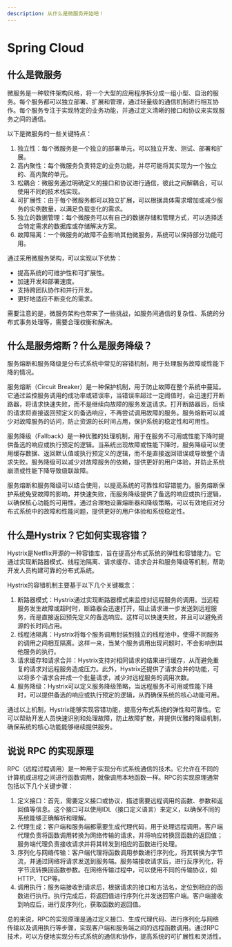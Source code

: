 ```yaml
---
description: 从什么是微服务开始吧！
---
```


# Spring Cloud

## 什么是微服务

微服务是一种软件架构风格，将一个大型的应用程序拆分成一组小型、自治的服务。每个服务都可以独立部署、扩展和管理，通过轻量级的通信机制进行相互协作。每个服务专注于实现特定的业务功能，并通过定义清晰的接口和协议来实现服务之间的通信。

以下是微服务的一些关键特点：

1. 独立性：每个微服务是一个独立的部署单元，可以独立开发、测试、部署和扩展。
2. 高内聚性：每个微服务负责特定的业务功能，并尽可能将其实现为一个独立的、高内聚的单元。
3. 松耦合：微服务通过明确定义的接口和协议进行通信，彼此之间解耦合，可以使用不同的技术栈实现。
4. 可扩展性：由于每个微服务都可以独立扩展，可以根据具体需求增加或减少服务的实例数量，以满足负载变化的需求。
5. 独立的数据管理：每个微服务可以有自己的数据存储和管理方式，可以选择适合特定需求的数据库或存储解决方案。
6. 故障隔离：一个微服务的故障不会影响其他微服务，系统可以保持部分功能可用。

通过采用微服务架构，可以实现以下优势：

* 提高系统的可维护性和可扩展性。
* 加速开发和部署速度。
* 支持跨团队协作和并行开发。
* 更好地适应不断变化的需求。

需要注意的是，微服务架构也带来了一些挑战，如服务间通信的复杂性、系统的分布式事务处理等，需要合理权衡和解决。

## 什么是服务熔断？什么是服务降级？

服务熔断和服务降级是分布式系统中常见的容错机制，用于处理服务故障或性能下降的情况。

服务熔断（Circuit Breaker）是一种保护机制，用于防止故障在整个系统中蔓延。它通过监控服务调用的成功率或错误率，当错误率超过一定阈值时，会迅速打开断路器，将请求快速失败，而不是继续向故障的服务发送请求。打开断路器后，后续的请求将直接返回预定义的备选响应，不再尝试调用故障的服务。服务熔断可以减少对故障服务的访问，防止资源的长时间占用，保护系统的稳定性和可用性。

服务降级（Fallback）是一种优雅的处理机制，用于在服务不可用或性能下降时提供备选的响应或执行预定的逻辑。当系统出现故障或性能下降时，服务降级可以使用缓存数据、返回默认值或执行预定义的逻辑，而不是直接返回错误或导致整个请求失败。服务降级可以减少对故障服务的依赖，提供更好的用户体验，并防止系统崩溃或性能下降导致级联故障。

服务熔断和服务降级可以结合使用，以提高系统的可靠性和容错能力。服务熔断保护系统免受故障的影响，并快速失败，而服务降级提供了备选的响应或执行逻辑，以确保核心功能的可用性。通过合理地设置熔断器和降级策略，可以有效地应对分布式系统中的故障和性能问题，提供更好的用户体验和系统稳定性。

## 什么是Hystrix？它如何实现容错？

Hystrix是Netflix开源的一种容错库，旨在提高分布式系统的弹性和容错能力。它通过实现断路器模式、线程池隔离、请求缓存、请求合并和服务降级等机制，帮助开发人员构建可靠的分布式系统。

Hystrix的容错机制主要基于以下几个关键概念：

1. 断路器模式：Hystrix通过实现断路器模式来监控对远程服务的调用。当远程服务发生故障或超时时，断路器会迅速打开，阻止请求进一步发送到远程服务，而是直接返回预先定义的备选响应。这样可以快速失败，并且可以避免资源的长时间占用。
2. 线程池隔离：Hystrix将每个服务调用封装到独立的线程池中，使得不同服务的调用之间相互隔离。这样一来，当某个服务调用出现问题时，不会影响到其他服务的执行。
3. 请求缓存和请求合并：Hystrix支持对相同请求的结果进行缓存，从而避免重复的请求对远程服务造成压力。此外，Hystrix还提供了请求合并的功能，可以将多个请求合并成一个批量请求，减少对远程服务的调用次数。
4. 服务降级：Hystrix可以定义服务降级策略，当远程服务不可用或性能下降时，可以提供备选的响应或执行预定的逻辑，从而确保系统的核心功能可用。

通过以上机制，Hystrix能够实现容错功能，提高分布式系统的弹性和可靠性。它可以帮助开发人员快速识别和处理故障，防止故障扩散，并提供优雅的降级机制，确保系统的核心功能能够继续提供服务。

## 说说 RPC 的实现原理

RPC（远程过程调用）是一种用于实现分布式系统通信的技术。它允许在不同的计算机或进程之间进行函数调用，就像调用本地函数一样。RPC的实现原理通常包括以下几个关键步骤：

1. 定义接口：首先，需要定义接口或协议，描述需要远程调用的函数、参数和返回值等信息。这个接口可以使用IDL（接口定义语言）来定义，以确保不同的系统能够正确解析和理解。
2. 代理生成：客户端和服务端都需要生成代理代码，用于处理远程调用。客户端代理负责将函数调用转换为网络传输的请求，并将响应转换回函数的返回值；服务端代理负责接收请求并将其转发到相应的函数进行处理。
3. 序列化与网络传输：客户端代理将函数调用参数进行序列化，将其转换为字节流，并通过网络将请求发送到服务端。服务端接收请求后，进行反序列化，将字节流转换回函数参数。在网络传输过程中，可以使用不同的传输协议，如HTTP、TCP等。
4. 调用执行：服务端接收到请求后，根据请求的接口和方法名，定位到相应的函数进行执行。执行完成后，将返回值进行序列化并发送回客户端。客户端接收到响应后，进行反序列化，获取函数的返回值。

总的来说，RPC的实现原理是通过定义接口、生成代理代码、进行序列化与网络传输以及调用执行等步骤，实现客户端和服务端之间的远程函数调用。通过RPC技术，可以方便地实现分布式系统的通信和协作，提高系统的可扩展性和灵活性。

